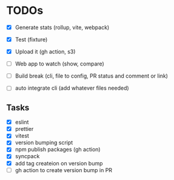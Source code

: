 TODOs
======

- [x] Generate stats (rollup, vite, webpack)
- [x] Test (fixture)
- [x] Upload it (gh action, s3)
- [ ] Web app to watch (show, compare)
- [ ] Build break (cli, file to config, PR status and comment or link)
- [ ] auto integrate cli (add whatever files needed)


## Tasks
- [x] eslint
- [x] prettier
- [x] vitest
- [x] version bumping script
- [x] npm publish packages (gh action)
- [x] syncpack
- [x] add tag createion on version bump
- [ ] gh action to create version bump in PR
